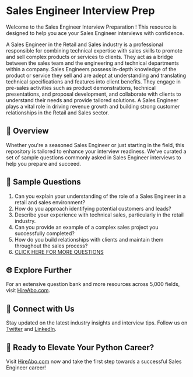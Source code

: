 # Sales Engineer Interview Prep

Welcome to the Sales Engineer Interview Preparation ! This resource is designed to help you ace your Sales Engineer interviews with confidence.

A Sales Engineer in the Retail and Sales industry is a professional responsible for combining technical expertise with sales skills to promote and sell complex products or services to clients. They act as a bridge between the sales team and the engineering and technical departments within a company. Sales Engineers possess in-depth knowledge of the product or service they sell and are adept at understanding and translating technical specifications and features into client benefits. They engage in pre-sales activities such as product demonstrations, technical presentations, and proposal development, and collaborate with clients to understand their needs and provide tailored solutions. A Sales Engineer plays a vital role in driving revenue growth and building strong customer relationships in the Retail and Sales sector.

## 🚀 Overview

Whether you're a seasoned Sales Engineer or just starting in the field, this repository is tailored to enhance your interview readiness. We've curated a set of sample questions commonly asked in Sales Engineer interviews to help you prepare and succeed.

## 📝 Sample Questions

1. Can you explain your understanding of the role of a Sales Engineer in a retail and sales environment?
2. How do you approach identifying potential customers and leads?
3. Describe your experience with technical sales, particularly in the retail industry.
4. Can you provide an example of a complex sales project you successfully completed?
5. How do you build relationships with clients and maintain them throughout the sales process?
6. [CLICK HERE FOR MORE QUESTIONS](https://hireabo.com/job/22_1_36/Sales%20Engineer)

## 🌐 Explore Further

For an extensive question bank and more resources across 5,000 fields, visit [HireAbo.com](https://www.hireabo.com).

## 📱 Connect with Us

Stay updated on the latest industry insights and interview tips. Follow us on [Twitter](https://twitter.com/hireabo) and [LinkedIn](https://www.linkedin.com/in/hire-abo-3609972a8/).

## 🚀 Ready to Elevate Your Python Career?

Visit [HireAbo.com](https://www.hireabo.com) now and take the first step towards a successful Sales Engineer career!